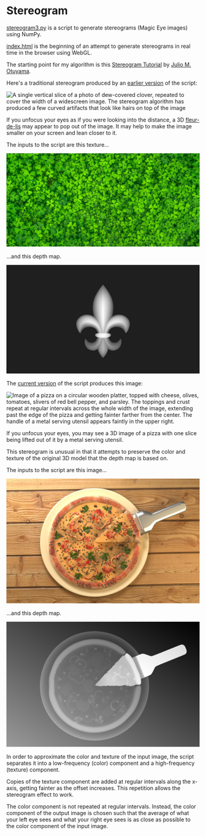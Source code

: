 # Stereogram

[stereogram3.py](stereogram3.py) is a script to generate stereograms (Magic Eye images) using NumPy.

[index.html](index.html) is the beginning of an attempt to generate stereograms in real time in the browser using WebGL.

The starting point for my algorithm is this [Stereogram Tutorial](https://www.ime.usp.br/~otuyama/stereogram/basic/index.html) by [Julio M. Otuyama](https://www.ime.usp.br/~otuyama/).

Here's a traditional stereogram produced by an [earlier version](../../tree/8c7cf5818a3722aecf1bc0a3e3735e3d5d5cadc0) of the script:

![A single vertical slice of a photo of dew-covered clover, repeated to cover the width of a widescreen image.
The stereogram algorithm has produced a few curved artifacts that look like hairs on top of the image](gram4.png)

If you unfocus your eyes as if you were looking into the distance, a 3D [fleur-de-lis](https://en.wikipedia.org/wiki/Fleur-de-lis) may appear to pop out of the image.
It may help to make the image smaller on your screen and lean closer to it.

The inputs to the script are this texture...

![Full photo of dew-covered clover](pattern2.jpg)

...and this depth map.

![Depth map of 3D fleur-de-lis where white is closest and black is farthest](zmap4.exr.png)

The [current version](../../tree/0e825047ab253d328d1df395447ae37748230267) of the script produces this image:

![Image of a pizza on a circular wooden platter, topped with cheese, olives, tomatoes, slivers of red bell pepper, and parsley.
The toppings and crust repeat at regular intervals across the whole width of the image,
extending past the edge of the pizza and getting fainter farther from the center.
The handle of a metal serving utensil appears faintly in the upper right.](gram5.png)

If you unfocus your eyes, you may see a 3D image of a pizza with one slice being lifted out of it by a metal serving utensil.

This stereogram is unusual in that it attempts to preserve the color and texture of the original 3D model that the depth map is based on.

The inputs to the script are this image...

![3D render of a pizza with one slice being lifted out of it by a metal serving utensil.](zmap5.exr.png)

...and this depth map.

![Depth map of a pizza with one slice being lifted out of it by a metal serving utensil.](zmap5.exr.z.png)

In order to approximate the color and texture of the input image,
the script separates it into a low-frequency (color) component and a high-frequency (texture) component.

Copies of the texture component are added at regular intervals along the x-axis, getting fainter as the offset increases.
This repetition allows the stereogram effect to work.

The color component is not repeated at regular intervals.
Instead, the color component of the output image is chosen such that the average of what your left eye sees and what your right eye sees
is as close as possible to the color component of the input image.
